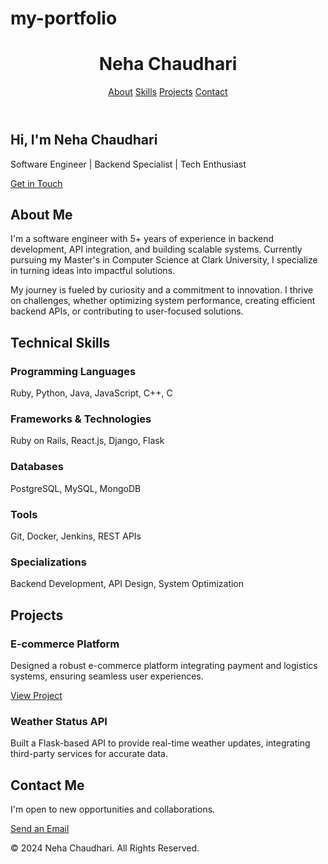 # my-portfolio
<!DOCTYPE html>
<html lang="en">
<head>
  <meta charset="UTF-8">
  <meta name="viewport" content="width=device-width, initial-scale=1.0">
  <meta name="description" content="Profile of Neha Chaudhari - Software Engineer and Graduate Student at Clark University.">
  <title>Neha Chaudhari - Portfolio</title>
  <link href="https://cdn.jsdelivr.net/npm/tailwindcss@2.2.19/dist/tailwind.min.css" rel="stylesheet">
  <link rel="stylesheet" href="https://cdnjs.cloudflare.com/ajax/libs/font-awesome/6.0.0-beta3/css/all.min.css" integrity="sha384-k6RqeWeci5ZR/Lv4MR0sA0FfDOMqeG1NhZrX5mGYJtx2W3apKUea7r9fZfbwFGW9" crossorigin="anonymous">
</head>
<body class="bg-gray-100 text-gray-800">
  <!-- Navbar -->
  <header class="bg-blue-600 text-white">
    <div class="container mx-auto flex justify-between items-center py-4 px-6">
      <h1 class="text-2xl font-bold">Neha Chaudhari</h1>
      <nav>
        <a href="#about" class="px-4 hover:text-gray-200">About</a>
        <a href="#skills" class="px-4 hover:text-gray-200">Skills</a>
        <a href="#projects" class="px-4 hover:text-gray-200">Projects</a>
        <a href="#contact" class="px-4 hover:text-gray-200">Contact</a>
      </nav>
    </div>
  </header>

  <!-- Hero Section -->
  <section class="bg-gray-200 py-20 text-center">
    <div class="container mx-auto">
      <h2 class="text-5xl font-bold text-blue-700">Hi, I'm Neha Chaudhari</h2>
      <p class="text-2xl mt-4 text-gray-800">Software Engineer | Backend Specialist | Tech Enthusiast</p>
      <a href="#contact" class="mt-8 inline-block bg-blue-700 text-white px-6 py-3 rounded hover:bg-blue-800">Get in Touch</a>
    </div>
  </section>

  <!-- About Section -->
  <section id="about" class="bg-white py-12">
    <div class="container mx-auto px-6">
      <h2 class="text-4xl font-bold text-gray-900 mb-4">About Me</h2>
      <p class="text-lg text-gray-700 leading-relaxed">
        I'm a software engineer with 5+ years of experience in backend development, API integration, and building scalable systems. Currently pursuing my Master's in Computer Science at Clark University, I specialize in turning ideas into impactful solutions.
      </p>
      <p class="text-lg text-gray-700 leading-relaxed mt-4">
        My journey is fueled by curiosity and a commitment to innovation. I thrive on challenges, whether optimizing system performance, creating efficient backend APIs, or contributing to user-focused solutions.
      </p>
    </div>
  </section>

  <!-- Skills Section -->
  <section id="skills" class="bg-gray-100 py-12">
    <div class="container mx-auto px-6">
      <h2 class="text-4xl font-bold text-gray-900 mb-4">Technical Skills</h2>
      <div class="grid grid-cols-1 sm:grid-cols-2 lg:grid-cols-3 gap-6">
        <div class="p-6 bg-white shadow rounded text-center">
          <h3 class="text-xl font-semibold text-blue-700">Programming Languages</h3>
          <p class="text-gray-700 mt-2">Ruby, Python, Java, JavaScript, C++, C</p>
        </div>
        <div class="p-6 bg-white shadow rounded text-center">
          <h3 class="text-xl font-semibold text-green-700">Frameworks & Technologies</h3>
          <p class="text-gray-700 mt-2">Ruby on Rails, React.js, Django, Flask</p>
        </div>
        <div class="p-6 bg-white shadow rounded text-center">
          <h3 class="text-xl font-semibold text-yellow-700">Databases</h3>
          <p class="text-gray-700 mt-2">PostgreSQL, MySQL, MongoDB</p>
        </div>
        <div class="p-6 bg-white shadow rounded text-center">
          <h3 class="text-xl font-semibold text-purple-700">Tools</h3>
          <p class="text-gray-700 mt-2">Git, Docker, Jenkins, REST APIs</p>
        </div>
        <div class="p-6 bg-white shadow rounded text-center">
          <h3 class="text-xl font-semibold text-red-700">Specializations</h3>
          <p class="text-gray-700 mt-2">Backend Development, API Design, System Optimization</p>
        </div>
      </div>
    </div>
  </section>

  <!-- Projects Section -->
  <section id="projects" class="bg-white py-12">
    <div class="container mx-auto px-6">
      <h2 class="text-4xl font-bold text-gray-900 mb-4">Projects</h2>
      <div class="space-y-6">
        <div class="p-6 bg-gray-100 rounded shadow">
          <h3 class="text-xl font-semibold text-gray-800">E-commerce Platform</h3>
          <p class="text-gray-700 mt-2">
            Designed a robust e-commerce platform integrating payment and logistics systems, ensuring seamless user experiences.
          </p>
          <a href="http://18.117.242.182/" target="_blank" class="text-blue-600 font-semibold underline">View Project</a>
        </div>
        <div class="p-6 bg-gray-100 rounded shadow">
          <h3 class="text-xl font-semibold text-gray-800">Weather Status API</h3>
          <p class="text-gray-700 mt-2">
            Built a Flask-based API to provide real-time weather updates, integrating third-party services for accurate data.
          </p>
        </div>
      </div>
    </div>
  </section>

  <!-- Contact Section -->
  <section id="contact" class="bg-blue-600 text-white py-12">
    <div class="container mx-auto text-center">
      <h2 class="text-4xl font-bold mb-4">Contact Me</h2>
      <p class="text-lg">I'm open to new opportunities and collaborations.</p>
      <a href="mailto:nchaudhari@clarku.edu" class="mt-6 inline-block bg-white text-blue-600 px-6 py-3 rounded hover:bg-gray-100">
        Send an Email
      </a>
    </div>
  </section>

  <!-- Footer -->
  <footer class="bg-gray-800 text-white py-6 text-center">
    <p>&copy; 2024 Neha Chaudhari. All Rights Reserved.</p>
  </footer>
</body>
</html>
